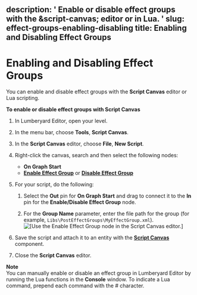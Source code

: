 description: ' Enable or disable effect groups with the &script-canvas; editor or
  in Lua. '
slug: effect-groups-enabling-disabling
title: Enabling and Disabling Effect Groups
---
# Enabling and Disabling Effect Groups<a name="effect-groups-enabling-disabling"></a>

You can enable and disable effect groups with the **Script Canvas** editor or Lua scripting\.

**To enable or disable effect groups with Script Canvas**

1. In Lumberyard Editor, open your level\.

1. In the menu bar, choose **Tools**, **Script Canvas**\.

1. In the **Script Canvas** editor, choose **File**, **New Script**\.

1. Right\-click the canvas, search and then select the following nodes: 
   + **On Graph Start**
   + **[Enable Effect Group](enable-effect-group-node.md)** or **[Disable Effect Group](disable-effect-group-node.md)**

1. For your script, do the following:

   1. Select the **Out** pin for **On Graph Start** and drag to connect it to the **In** pin for the **Enable/Disable Effect Group** node\. 

   1. For the **Group Name** parameter, enter the file path for the group \(for example, `Libs\PostEffectGroups\MyEffectGroup.xml`\)\.  
![\[Use the Enable Effect Group node in the Script Canvas editor.\]](/images/userguide/enable-effect-group-node-example-script.png)

1. Save the script and attach it to an entity with the **[Script Canvas](component-script-canvas.md)** component\. 

1. Close the **Script Canvas** editor\.

**Note**  
You can manually enable or disable an effect group in Lumberyard Editor by running the Lua functions in the **Console** window\. To indicate a Lua command, prepend each command with the \# character\.